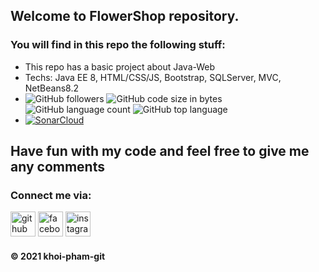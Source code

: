 ## Welcome to FlowerShop repository. 

### You will find in this repo the following stuff: 
* This repo has a basic project about Java-Web
* Techs: Java EE 8, HTML/CSS/JS, Bootstrap, SQLServer, MVC, NetBeans8.2
* ![GitHub followers](https://img.shields.io/github/followers/khoi-pham-git?style=social) ![GitHub code size in bytes](https://img.shields.io/github/languages/code-size/khoi-pham-git/FlowerShop?style=plastic) ![GitHub language count](https://img.shields.io/github/languages/count/khoi-pham-git/FlowerShop?color=%23%23%23FFF4&style=plastic) ![GitHub top language](https://img.shields.io/github/languages/top/khoi-pham-git/FlowerShop?logo=Java&logoColor=%23F9F9F9&style=plastic) 
* [![SonarCloud](https://sonarcloud.io/images/project_badges/sonarcloud-white.svg)](https://sonarcloud.io/dashboard?id=khoi-pham-git_FlowerShop)

## Have fun with my code and feel free to give me any comments

### Connect me via:
[<img src='https://cdn.jsdelivr.net/npm/simple-icons@3.0.1/icons/github.svg' alt='github' height='40'>](https://github.com/khoi-pham-git)  [<img src='https://cdn.jsdelivr.net/npm/simple-icons@3.0.1/icons/facebook.svg' alt='facebook' height='40'>](https://www.facebook.com/im.khoipham)  [<img src='https://cdn.jsdelivr.net/npm/simple-icons@3.0.1/icons/instagram.svg' alt='instagram' height='40'>](https://www.instagram.com/im.khoii/)  

#### © 2021 khoi-pham-git
